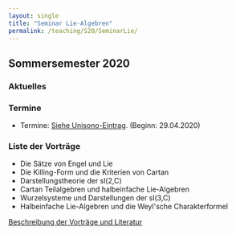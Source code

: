 ```yaml
---
layout: single
title: "Seminar Lie-Algebren"
permalink: /teaching/S20/SeminarLie/
---
```


## Sommersemester 2020

### Aktuelles

### Termine

* Termine: [Siehe Unisono-Eintrag](https://unisono.uni-siegen.de/). (Beginn: 29.04.2020)

### Liste der Vorträge

* Die Sätze von Engel und Lie
* Die Killing-Form und die Kriterien von Cartan
* Darstellungstheorie der sl(2,C)
* Cartan Teilalgebren und halbeinfache Lie-Algebren
* Wurzelsysteme und Darstellungen der sl(3,C)
* Halbeinfache Lie-Algebren und die Weyl'sche Charakterformel

[Beschreibung der Vorträge und Literatur](https://algebra.mathematik.uni-siegen.de/barakat/Lehre/Seminar_Liealgebren/Programm/Seminarplan_Lie-Algebren.pdf)
